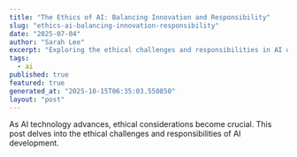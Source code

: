 ```yaml
---
title: "The Ethics of AI: Balancing Innovation and Responsibility"
slug: "ethics-ai-balancing-innovation-responsibility"
date: "2025-07-04"
author: "Sarah Lee"
excerpt: "Exploring the ethical challenges and responsibilities in AI development."
tags:
  - ai
published: true
featured: true
generated_at: "2025-10-15T06:35:03.550850"
layout: "post"
---
```


As AI technology advances, ethical considerations become crucial. This post delves into the ethical challenges and responsibilities of AI development.